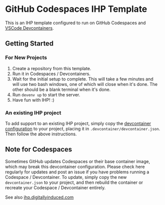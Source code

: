 # GitHub Codespaces IHP Template

This is an IHP template configured to run on GitHub Codespaces and [VSCode Devcontainers](https://code.visualstudio.com/docs/devcontainers/containers). 

## Getting Started

### For New Projects
1. Create a repository from this template.
2. Run it in Codespaces / Devcontainers.
3. Wait for the initial setup to complete. This will take a few minutes and will use two bash windows, one of which will close when it's done. The other should be a blank terminal when it's done.
4. Run `devenv up` to start the server.
5. Have fun with IHP! :)

### An existing IHP project
To add support to an existing IHP project, simply copy the [devcontainer configuration](.devcontainer/devcontainer.json) to your project, 
placing it in `.devcontainer/devcontainer.json`. Then follow the above instructions.

## Note for Codespaces
Sometimes GitHub updates Codespaces or their base container image, which may break this devcontainer configuration. Please check here regularly for 
updates and post an issue if you have problems running a Codespace / Devcontainer. To update, simply copy the new `devcontainer.json` 
to your project, and then rebuild the container or recreate your Codespace / Devcontainer entirely.

See also [ihp.digitallyinduced.com](https://ihp.digitallyinduced.com/)
